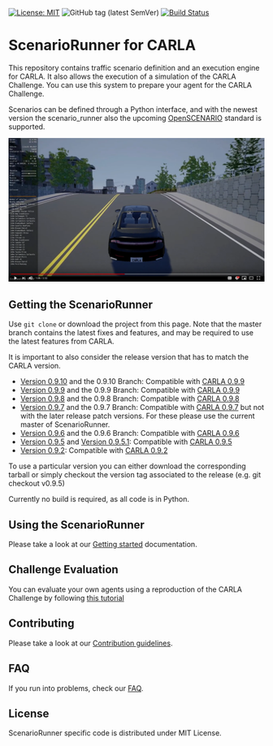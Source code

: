 [![License: MIT](https://img.shields.io/badge/License-MIT-yellow.svg)](https://opensource.org/licenses/MIT)
![GitHub tag (latest SemVer)](https://img.shields.io/github/tag/carla-simulator/scenario_runner.svg)
[![Build Status](https://travis-ci.com/carla-simulator/scenario_runner.svg?branch=master)](https://travis-ci.com/carla/scenario_runner)

ScenarioRunner for CARLA
========================
This repository contains traffic scenario definition and an execution engine
for CARLA. It also allows the execution of a simulation of the CARLA Challenge.
You can use this system to prepare your agent for the CARLA Challenge.

Scenarios can be defined through a Python interface, and with the newest version
the scenario_runner also the upcoming [OpenSCENARIO](http://www.openscenario.org/) standard is supported.

[![Scenario_Runner for CARLA](Docs/img/scenario_runner_video.png)](https://youtu.be/ChmF8IFagpo?t=68)

Getting the ScenarioRunner
---------------------------

Use `git clone` or download the project from this page. Note that the master
branch contains the latest fixes and features, and may be required to use the latest features from CARLA.

It is important to also consider the release version that has to match the CARLA version.

* [Version 0.9.10](https://github.com/carla-simulator/scenario_runner/releases/tag/v0.9.10) and the 0.9.10 Branch: Compatible with [CARLA 0.9.9](https://github.com/carla-simulator/carla/releases/tag/0.9.10)
* [Version 0.9.9](https://github.com/carla-simulator/scenario_runner/releases/tag/v0.9.9) and the 0.9.9 Branch: Compatible with [CARLA 0.9.9](https://github.com/carla-simulator/carla/releases/tag/0.9.9)
* [Version 0.9.8](https://github.com/carla-simulator/scenario_runner/releases/tag/v0.9.8) and the 0.9.8 Branch: Compatible with [CARLA 0.9.8](https://github.com/carla-simulator/carla/releases/tag/0.9.8)
* [Version 0.9.7](https://github.com/carla-simulator/scenario_runner/releases/tag/v0.9.7) and the 0.9.7 Branch: Compatible with [CARLA 0.9.7](https://github.com/carla-simulator/carla/releases/tag/0.9.7) but not with the later release patch versions. For these please use the current master of ScenarioRunner.
* [Version 0.9.6](https://github.com/carla-simulator/scenario_runner/releases/tag/v0.9.6) and the 0.9.6 Branch: Compatible with [CARLA 0.9.6](https://github.com/carla-simulator/carla/releases/tag/0.9.6)
* [Version 0.9.5](https://github.com/carla-simulator/scenario_runner/releases/tag/v0.9.5) and [Version 0.9.5.1](https://github.com/carla-simulator/scenario_runner/releases/tag/v0.9.5.1): Compatible with [CARLA 0.9.5](https://github.com/carla-simulator/carla/releases/tag/0.9.5)
* [Version 0.9.2](https://github.com/carla-simulator/scenario_runner/releases/tag/0.9.2): Compatible with [CARLA 0.9.2](https://github.com/carla-simulator/carla/releases/tag/0.9.2)

To use a particular version you can either download the corresponding tarball or simply checkout the version tag associated to the release (e.g. git checkout v0.9.5)

Currently no build is required, as all code is in Python.

Using the ScenarioRunner
------------------------

Please take a look at our [Getting started](Docs/getting_scenariorunner.md)
documentation.

Challenge Evaluation
---------------------

You can evaluate your own agents using a reproduction
of the CARLA Challenge by following [this tutorial](Docs/challenge_evaluation.md)

Contributing
------------

Please take a look at our [Contribution guidelines](https://carla.readthedocs.io/en/latest/#contributing).

FAQ
------

If you run into problems, check our
[FAQ](http://carla.readthedocs.io/en/latest/faq/).

License
-------

ScenarioRunner specific code is distributed under MIT License.
